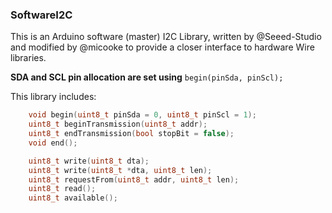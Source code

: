 ### SoftwareI2C

This is an Arduino software (master) I2C Library, written by @Seeed-Studio and modified by @micooke to provide a closer interface to hardware Wire libraries.

**SDA and SCL pin allocation are set using** ```begin(pinSda, pinScl);```

This library includes:
```c++
    void begin(uint8_t pinSda = 0, uint8_t pinScl = 1); 
    uint8_t beginTransmission(uint8_t addr);
    uint8_t endTransmission(bool stopBit = false);
    void end();

    uint8_t write(uint8_t dta);
    uint8_t write(uint8_t *dta, uint8_t len);
    uint8_t requestFrom(uint8_t addr, uint8_t len);
    uint8_t read();
    uint8_t available();
```

